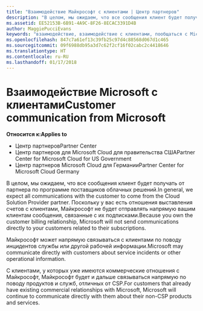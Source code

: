 ```yaml
---
title: "Взаимодействие Майкрософт с клиентами | Центр партнеров"
description: "В целом, мы ожидаем, что все сообщения клиент будет получать от партнера по программе поставщиков облачных решений."
ms.assetid: EE52153B-6B91-4A9C-8F26-8ECAC3391D4B
author: MaggiePucciEvans
keywords: "взаимодействие, взаимодействие с клиентами, пообщаться с Microsoft"
ms.openlocfilehash: 847c7a61ef13c39fb25c97d4c88568d067d1c465
ms.sourcegitcommit: 09f6988db95a3d7c62f2cf16f02cabc2c4418646
ms.translationtype: HT
ms.contentlocale: ru-RU
ms.lasthandoff: 01/17/2018
---
```

# <a name="customer-communication-from-microsoft"></a><span data-ttu-id="24454-104">Взаимодействие Microsoft с клиентами</span><span class="sxs-lookup"><span data-stu-id="24454-104">Customer communication from Microsoft</span></span>

**<span data-ttu-id="24454-105">Относится к:</span><span class="sxs-lookup"><span data-stu-id="24454-105">Applies to</span></span>**

-  <span data-ttu-id="24454-106">Центр партнеров</span><span class="sxs-lookup"><span data-stu-id="24454-106">Partner Center</span></span>
-  <span data-ttu-id="24454-107">Центр партнеров для Microsoft Cloud для правительства США</span><span class="sxs-lookup"><span data-stu-id="24454-107">Partner Center for Microsoft Cloud for US Government</span></span>
-  <span data-ttu-id="24454-108">Центр партнеров Microsoft Cloud для Германии</span><span class="sxs-lookup"><span data-stu-id="24454-108">Partner Center for Microsoft Cloud Germany</span></span>

<span data-ttu-id="24454-109">В целом, мы ожидаем, что все сообщения клиент будет получать от партнера по программе поставщиков облачных решений.</span><span class="sxs-lookup"><span data-stu-id="24454-109">In general, we expect all communications with the customer to come from the Cloud Solution Provider partner.</span></span> <span data-ttu-id="24454-110">Поскольку у вас есть отношения выставления счетов с клиентами, Майкрософт не будет отправлять напрямую вашим клиентам сообщения, связанные с их подписками.</span><span class="sxs-lookup"><span data-stu-id="24454-110">Because you own the customer billing relationship, Microsoft will not send communications directly to your customers related to their subscriptions.</span></span>

<span data-ttu-id="24454-111">Майкрософт может напрямую связываться с клиентами по поводу инцидентов службы или другой рабочей информации.</span><span class="sxs-lookup"><span data-stu-id="24454-111">Microsoft may communicate directly with customers about service incidents or other operational information.</span></span>

<span data-ttu-id="24454-112">С клиентами, у которых уже имеются коммерческие отношения с Майкрософт, Майкрософт будет и дальше связываться напрямую по поводу продуктов и служб, отличных от CSP.</span><span class="sxs-lookup"><span data-stu-id="24454-112">For customers that already have existing commercial relationships with Microsoft, Microsoft will continue to communicate directly with them about their non-CSP products and services.</span></span>

 

 




